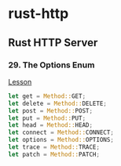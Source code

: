 # rust-http

## Rust HTTP Server

### 29. The Options Enum

[Lesson](https://www.udemy.com/course/rust-fundamentals/learn/lecture/20695668#overview)

```rust
let get = Method::GET;
let delete = Method::DELETE;
let post = Method::POST;
let put = Method::PUT;
let head = Method::HEAD;
let connect = Method::CONNECT;
let options = Method::OPTIONS;
let trace = Method::TRACE;
let patch = Method::PATCH;
```
